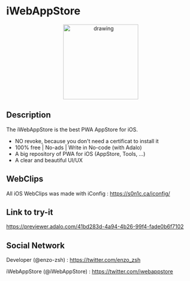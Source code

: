 # iWebAppStore
<div align='center'>
<p align="center">
  <img src="https://media.discordapp.net/attachments/856640446317723698/1121545299073183764/RoundedIcon_3.png?width=651&height=651" alt="drawing" width="200"/>
 </div>
 
 ## Description
 
 The iWebAppStore is the best PWA AppStore for iOS.
 
 - NO revoke, because you don't need a certificat to install it
 - 100% free | No-ads | Write in No-code (with Adalo)
 - A big repository of PWA for iOS (AppStore, Tools, ...)
 - A clear and beautiful UI/UX
 ## WebClips
 
 All iOS WebClips was made with iConfig : https://s0n1c.ca/iconfig/
 
 ## Link to try-it
 
 https://previewer.adalo.com/41bd283d-4a94-4b26-99f4-fade0b6f7102
 
 ## Social Network 
 
 Developer (@enzo-zsh) : https://twitter.com/enzo_zsh
 
 iWebAppStore (@iWebAppStore) : https://twitter.com/iwebappstore
 
 
